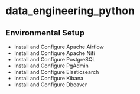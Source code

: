 # data_engineering_python 

## Environmental Setup

+ Install and Configure Apache Airflow 
+ Install and Configure Apache Nifi 
+ Install and Configure PostgreSQL 
+ Install and Configure PgAdmin 
+ Install and Configure Elasticsearch 
+ Install and Configure Kibana
+ Install and Configure Dbeaver 

